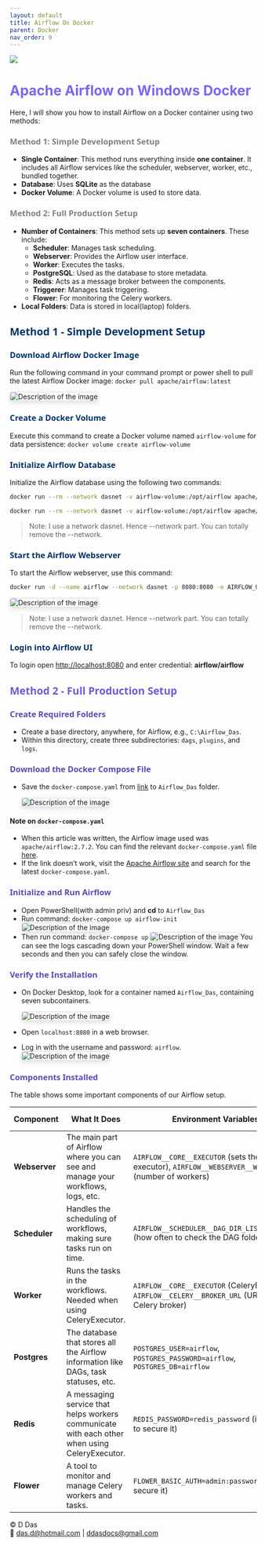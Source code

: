 ```yaml
---
layout: default
title: Airflow On Docker
parent: Docker
nav_order: 9
---
```


![](images/2024-08-19-23-48-34.png)

# <span style="color: MediumSlateBlue;">Apache Airflow on Windows Docker</span>

Here, I will show you how to install Airflow on a Docker container using two methods:
### <span style="color: gray; font-family: Segoe UI, sans-serif;">**Method 1: Simple Development Setup**</span>
- **Single Container**: This method runs everything inside **one container**. It includes all Airflow services like the scheduler, webserver, worker, etc., bundled together.
- **Database**: Uses **SQLite** as the database
- **Docker Volume**: A Docker volume is used to store data.

### <span style="color: gray; font-family: Segoe UI, sans-serif;">**Method 2: Full Production Setup**</span>
- **Number of Containers**: This method sets up **seven containers**. These include:
  - **Scheduler**: Manages task scheduling.
  - **Webserver**: Provides the Airflow user interface.
  - **Worker**: Executes the tasks.
  - **PostgreSQL**: Used as the database to store metadata.
  - **Redis**: Acts as a message broker between the components.
  - **Triggerer**: Manages task triggering.
  - **Flower**: For monitoring the Celery workers.
- **Local Folders**: Data is stored in local(laptop) folders.


## <span style="color: #003366;font-family: Segoe UI, sans-serif;">Method 1 - Simple Development Setup</span>


### <span style="color: #003366;font-family: Segoe UI, sans-serif;">Download Airflow Docker Image</span>
Run the following command in your command prompt or power shell to pull the latest Airflow Docker image: `docker pull apache/airflow:latest`

  <img src="images/image.png" alt="Description of the image" style="max-width: 100%; height: auto; border: 1px solid #ddd; border-radius: 4px; box-shadow: 0 4px 8px rgba(0, 0, 0, 0.1);">

### <span style="color: #003366;font-family: Segoe UI, sans-serif;">Create a Docker Volume</span>
Execute this command to create a Docker volume named `airflow-volume` for data persistence: `docker volume create airflow-volume`

### <span style="color: #003366;font-family: Segoe UI, sans-serif;">Initialize Airflow Database</span>
Initialize the Airflow database using the following two commands:
```bash
docker run --rm --network dasnet -v airflow-volume:/opt/airflow apache/airflow:latest db init
```
```bash
docker run --rm --network dasnet -v airflow-volume:/opt/airflow apache/airflow:latest users create  --username airflow  --firstname FIRST_NAME  --lastname LAST_NAME   --role Admin   --email admin@example.com   --password airflow
```
> Note: I use a network dasnet. Hence --network part. You can totally remove the --network.

### <span style="color: #003366;font-family: Segoe UI, sans-serif;">Start the Airflow Webserver</span>
To start the Airflow webserver, use this command:

```bash
docker run -d --name airflow --network dasnet -p 8080:8080 -e AIRFLOW_UID=50000 -v airflow-volume:/opt/airflow apache/airflow:latest webserver
```
<img src="images/2024-08-19-21-21-52.png" alt="Description of the image" style="max-width: 100%; height: auto; border: 1px solid #ddd; border-radius: 4px; box-shadow: 0 4px 8px rgba(0, 0, 0, 0.1);">


> Note: I use a network dasnet. Hence --network part. You can totally remove the --network.

### <span style="color: #003366;font-family: Segoe UI, sans-serif;">Login into Airflow UI</span>

To login open [http://localhost:8080](http://localhost:8080) and enter credential: **airflow/airflow**

## <span style="color: #695ED6; font-family: Segoe UI, sans-serif;">Method 2 - Full Production Setup</span>


### <span style="color: #574BB3; font-family: Segoe UI, sans-serif;">Create Required Folders</span>

- Create a base directory, anywhere, for Airflow, e.g., `C:\Airflow_Das`.
- Within this directory, create three subdirectories: `dags`, `plugins`, and `logs`.

### <span style="color: #574BB3; font-family: Segoe UI, sans-serif;">Download the Docker Compose File</span>

- Save the  `docker-compose.yaml` from [link](https://airflow.apache.org/docs/apache-airflow/2.7.2/docker-compose.yaml) to `Airflow_Das` folder. 

  <img src="images/image-1.png" alt="Description of the image" style="max-width: 100%; height: auto; border: 1px solid #ddd; border-radius: 4px; box-shadow: 0 4px 8px rgba(0, 0, 0, 0.1);">


#### Note on `docker-compose.yaml`
- When this article was written, the Airflow image used was `apache/airflow:2.7.2`. You can find the relevant `docker-compose.yaml` file [here](https://airflow.apache.org/docs/apache-airflow/2.7.2/docker-compose.yaml).
- If the link doesn’t work, visit the [Apache Airflow site](https://airflow.apache.org) and search for the latest `docker-compose.yaml`.


### <span style="color: #574BB3; font-family: Segoe UI, sans-serif;">Initialize and Run Airflow</span>
- Open PowerShell(with admin priv) and **cd** to `Airflow_Das`
- Run command: `docker-compose up airflow-init`
     <img src="images/image-2.png" alt="Description of the image" style="max-width: 100%; height: auto; border: 1px solid #ddd; border-radius: 4px; box-shadow: 0 4px 8px rgba(0, 0, 0, 0.1);">
- Then run command: `docker-compose up`
     <img src="images/image-3.png" alt="Description of the image" style="max-width: 100%; height: auto; border: 1px solid #ddd; border-radius: 4px; box-shadow: 0 4px 8px rgba(0, 0, 0, 0.1);">
   You can see the logs cascading down your PowerShell window. Wait a few seconds and then you can safely close the window.

### <span style="color: #574BB3; font-family: Segoe UI, sans-serif;">Verify the Installation</span>
- On Docker Desktop, look for a container named `Airflow_Das`, containing seven subcontainers.

    <img src="images/image-4.png" alt="Description of the image" style="max-width: 100%; height: auto; border: 1px solid #ddd; border-radius: 4px; box-shadow: 0 4px 8px rgba(0, 0, 0, 0.1);">

- Open `localhost:8080` in a web browser.
- Log in with the username and password: `airflow`.
    <img src="images/image-5.png" alt="Description of the image" style="max-width: 100%; height: auto; border: 1px solid #ddd; border-radius: 4px; box-shadow: 0 4px 8px rgba(0, 0, 0, 0.1);">

### <span style="color: #574BB3; font-family: Segoe UI, sans-serif;">Components Installed</span>

The table shows some important components of our Airflow setup.

| **Component** | **What It Does** | **Environment Variables** | **Folders** | **Ports** | **Command** | **Locations Inside Container** |
|---------------|-----------------|---------------------------|-------------|-----------|-------------|------------------------------|
| **Webserver** | The main part of Airflow where you can see and manage your workflows, logs, etc. | `AIRFLOW__CORE__EXECUTOR` (sets the type of executor), `AIRFLOW__WEBSERVER__WORKERS` (number of workers) | `./dags:/opt/airflow/dags`, `./logs:/opt/airflow/logs`, `./plugins:/opt/airflow/plugins` | `8080:8080` | `airflow webserver` | `/opt/airflow` (inside container) |
| **Scheduler** | Handles the scheduling of workflows, making sure tasks run on time. | `AIRFLOW__SCHEDULER__DAG_DIR_LIST_INTERVAL` (how often to check the DAG folder) | `./dags:/opt/airflow/dags`, `./logs:/opt/airflow/logs`, `./plugins:/opt/airflow/plugins` | N/A | `airflow scheduler` | `/opt/airflow` |
| **Worker** | Runs the tasks in the workflows. Needed when using CeleryExecutor. | `AIRFLOW__CORE__EXECUTOR` (CeleryExecutor), `AIRFLOW__CELERY__BROKER_URL` (URL for Celery broker) | `./dags:/opt/airflow/dags`, `./logs:/opt/airflow/logs`, `./plugins:/opt/airflow/plugins` | N/A | `airflow celery worker` | `/opt/airflow` |
| **Postgres** | The database that stores all the Airflow information like DAGs, task statuses, etc. | `POSTGRES_USER=airflow`, `POSTGRES_PASSWORD=airflow`, `POSTGRES_DB=airflow` | `postgres_data:/var/lib/postgresql/data` | N/A | `postgres` | `/var/lib/postgresql/data` |
| **Redis** | A messaging service that helps workers communicate with each other when using CeleryExecutor. | `REDIS_PASSWORD=redis_password` (if you want to secure it) | `redis_data:/data` | N/A | `redis-server` | `/data` |
| **Flower** | A tool to monitor and manage Celery workers and tasks. | `FLOWER_BASIC_AUTH=admin:password` (to secure it) | N/A | `5555:5555` | `flower` | N/A |

© D Das  
📧 [das.d@hotmail.com](mailto:das.d@hotmail.com) | [ddasdocs@gmail.com](mailto:ddasdocs@gmail.com)